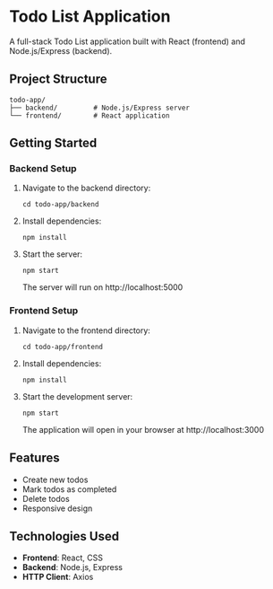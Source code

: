 # Todo List Application

A full-stack Todo List application built with React (frontend) and Node.js/Express (backend).

## Project Structure

```
todo-app/
├── backend/         # Node.js/Express server
└── frontend/        # React application
```

## Getting Started

### Backend Setup

1. Navigate to the backend directory:
   ```
   cd todo-app/backend
   ```

2. Install dependencies:
   ```
   npm install
   ```

3. Start the server:
   ```
   npm start
   ```
   
   The server will run on http://localhost:5000

### Frontend Setup

1. Navigate to the frontend directory:
   ```
   cd todo-app/frontend
   ```

2. Install dependencies:
   ```
   npm install
   ```

3. Start the development server:
   ```
   npm start
   ```
   
   The application will open in your browser at http://localhost:3000

## Features

- Create new todos
- Mark todos as completed
- Delete todos
- Responsive design

## Technologies Used

- **Frontend**: React, CSS
- **Backend**: Node.js, Express
- **HTTP Client**: Axios
